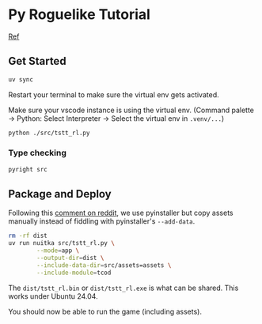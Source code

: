# Py Roguelike Tutorial

[Ref](https://rogueliketutorials.com/tutorials/tcod/v2/part-0/)

## Get Started

```sh
uv sync
```

Restart your terminal to make sure the virtual env gets activated.

Make sure your vscode instance is using the virtual env. (Command palette -> Python: Select Interpreter -> Select the virtual env in `.venv/...`)

```sh
python ./src/tstt_rl.py
```

### Type checking

```sh
pyright src
```

## Package and Deploy

Following this [comment on reddit](https://www.reddit.com/r/roguelikedev/comments/st5imr/comment/hx1pwdb/?utm_source=share&utm_medium=web3x&utm_name=web3xcss&utm_term=1&utm_content=share_button), we use pyinstaller but copy assets manually instead of fiddling with pyinstaller's `--add-data`.

```sh
rm -rf dist
uv run nuitka src/tstt_rl.py \
        --mode=app \
        --output-dir=dist \
        --include-data-dir=src/assets=assets \
        --include-module=tcod
```

The `dist/tstt_rl.bin` or `dist/tstt_rl.exe` is what can be shared. This works under Ubuntu 24.04.

You should now be able to run the game (including assets).
